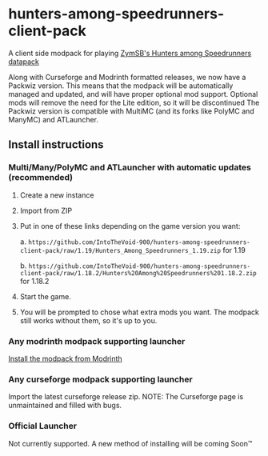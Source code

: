 # hunters-among-speedrunners-client-pack

A client side modpack for playing [ZymSB's Hunters among Speedrunners datapack](https://github.com/zymsbgt/hunters-among-speedrunners)

Along with Curseforge and Modrinth formatted releases, we now have a Packwiz version. This means that the modpack will be automatically managed and updated, and will have proper optional mod support. Optional mods will remove the need for the Lite edition, so it will be discontinued The Packwiz version is compatible with MultiMC (and its forks like PolyMC and ManyMC) and ATLauncher.

## Install instructions

### Multi/Many/PolyMC and ATLauncher with automatic updates (recommended)

1. Create a new instance
2. Import from ZIP
3. Put in one of these links depending on the game version you want:
    
    a. `https://github.com/IntoTheVoid-900/hunters-among-speedrunners-client-pack/raw/1.19/Hunters_Among_Speedrunners_1.19.zip` for 1.19
    
    b. `https://github.com/IntoTheVoid-900/hunters-among-speedrunners-client-pack/raw/1.18.2/Hunters%20Among%20Speedrunners%201.18.2.zip` for 1.18.2
4. Start the game.
5. You will be prompted to chose what extra mods you want. The modpack still works without them, so it's up to you.

### Any modrinth modpack supporting launcher

[Install the modpack from Modrinth](https://modrinth.com/modpack/has-client)

### Any curseforge modpack supporting launcher

Import the latest curseforge release zip.
NOTE: The Curseforge page is unmaintained and filled with bugs.

### Official Launcher

Not currently supported. A new method of installing will be coming Soon:tm:
